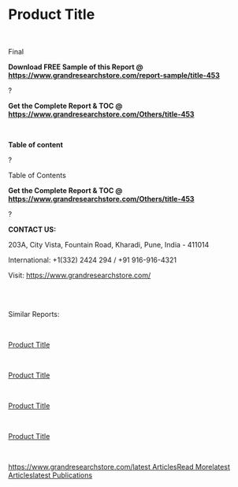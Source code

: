 <h1>Product Title</h1><br/><p>Final</p>
 
 
 
 <div><b>Download FREE Sample of this Report @ <a href="https://www.grandresearchstore.com/report-sample/title-453">https://www.grandresearchstore.com/report-sample/title-453</a></b></div>
 
 
 
 <p>? </p>
 
 
 
 <div><b>Get the Complete Report & TOC @ <a href="https://www.grandresearchstore.com/Others/title-453">https://www.grandresearchstore.com/Others/title-453</a></b></div>
 
 
 
 <p><br />
 
 <b>Table of content</b></p>
 
 
 
 <p>? </p>
 
 
 
 <p>Table of Contents</p>
 
 
 
 <div><b>Get the Complete Report & TOC @ <a href="https://www.grandresearchstore.com/Others/title-453">https://www.grandresearchstore.com/Others/title-453</a></b></div>
 
 
 
 <p>? </p>
 
 
 
 <p><b>CONTACT US:</b><br />
 
 203A, City Vista, Fountain Road, Kharadi, Pune, India - 411014<br />
 
 International: +1(332) 2424 294 / +91 916-916-4321<br />
 
 Visit: <a href="https://www.grandresearchstore.com/">https://www.grandresearchstore.com/</a><br />
 
 <br />
 
 <br />
 
 Similar Reports:<br />
 
 <br />
 
 <a href="https://www.grandresearchstore.com/Others/title-958">Product Title</a><br />
 
 <br />
 
 <a href="https://www.grandresearchstore.com/Others/title-376">Product Title</a><br />
 
 <br />
 
 <a href="https://www.grandresearchstore.com/Others/title-84">Product Title</a><br />
 
 <br />
 
 <a href="https://www.grandresearchstore.com/Others/title-544">Product Title</a><br />
 
 <br />
 
 <a href="https://gyeongbokgung.com">https://www.grandresearchstore.com/</a><a href="https://hallyeomaritime.com">latest Articles</a><a href="https://jingwansa.com">Read More</a><a href="https://nguoiviet.jp/">latest Articles</a><a href="https://www.intelmarketresearch.com/">latest Publications</a></p>